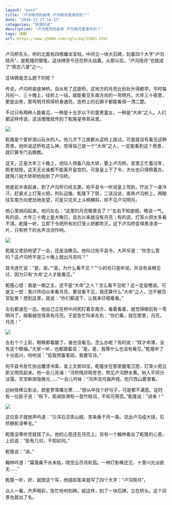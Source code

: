 ```yaml
---
layout: "post"
title: "卢沟晓月的由来 卢沟晓月是谁写的？"
date: "2018-12-17 16:15"
categories: "明清历史"
description: "卢沟晓月的由来 卢沟晓月是谁写的？"
tags: 清朝
url: https://www.y5000.com/zgls/mq/33661.html
---
```






卢沟桥东头，桥的北面有四根蟠龙宝柱。中间立一块大石碑，刻着四个大字“卢沟晓月”，是乾隆的御笔。这块碑至今还在桥头站着。从那以后，“卢沟晓月”也就成了“燕京八景”之一。

这块碑是怎么题下的呢？

传说，卢沟桥是座神桥。自从有了这座桥，这地方的月亮比别处升得都早。平时每月初一、三十晚上，往桥上一站，就能看见东南方向的一弯明月。大年三十夜里，更是出奇，那弯明月照得桥身通亮，连桥上的石狮子都能看得一清二楚。

不过只有两种人能看见，一种是十五岁以下的童男童女，一种是“大命”之人。人们都这样传说，这话慢慢就传到了乾隆皇帝耳朵里。

![](https://img.y5000.com/uploads/allimg/180926/14-1P926153F3410.jpg)

乾隆是个爱好游山玩水的人。他几次下江南都从这桥上路过，可是就没有看见这种奇景。他听说这桥有这么神，觉得自己是一个“大命”之人，一定能看到这个奇景，就打算专门去瞧瞧。

这天，正是大年三十晚上，他叫人预备八抬大轿，要上卢沟桥。宫里正忙着过年，照老规矩，这天无论谁都不能离开皇宫的。可是皇上下了令，大伙也只得照着办，就用八抬大轿把他抬到了卢沟桥。

他是前半夜起身，到了卢沟桥已经五更。宛平县令一听说皇上驾到，吓出了一身冷汗，赶紧点上灯笼火把，列队迎接。乾隆下了轿，二话没说，直奔卢沟桥上，两眼往东南方向使劲地张望，可是只见天上斗柄横斜，却不见卢沟明月。

他心里纳闷起来。他问左右：“这里的月亮哪里去了？”左右不知底细，瞎说一气。有的说，大年三十晚上是大晦日，自古以来就没有月亮；有的说，灯笼火把太多看不清。乾隆一听，立即下令把所有的灯笼火把都吹灭。这下卢沟桥变得黑漆漆一片，只有桥下的水声淙淙作响。

![](https://img.y5000.com/uploads/allimg/180926/14-1P926153GN61.jpg)

乾隆又使劲地望了一会，还是没瞧见。他叫过宛平县令，大声斥道：“你怎么管的？这卢沟桥不是三十晚上就出月亮吗？”

县令连忙说：“是，是。”“是，为什么看不见？”“小的也只是听说，并没有亲眼见过，因为只有‘大命’之人才能看见。”

乾隆心想：我是一朝之主，还不是“大命”之人？怎么看不见呢？这一定是瞎说。可是又一想：我兴师动众来看月亮，要说看不见，我还算什么“大命”之人，岂不被百官耻笑！想到这里，就说：“你们都退下，让我来仔细看看。”

左右都退在一边。他自己立在桥中间死盯着东南方，看着看着，就觉得眼前有一弯明月了，越看越觉得真有月亮。于是急忙叫来左右：“你们看，就在那里，月亮，月亮！”

![](https://img.y5000.com/uploads/allimg/180926/14-1P926153I1930.jpg)

左右个个上前，眼睛都看酸了，谁也没看见。怎么办呢？有的说：“奴才命薄，没有这个眼福。”大家一听，也都跟着说：“是，是，我等什么也没有看见。”乾隆听了十分高兴，吩咐说：“给我预备笔砚，我要写诗。”

宛平县令急忙抬出雕漆书案，呈上文房四宝。乾隆坐在那里握笔沉思，灯笼火把立即又明亮起来。他一会儿背诵：“河桥残月晓苍苍，照见卢沟野水黄。树入平郊分淡霭，天空断岸隐微光……”一会儿吟咏：“河声流月漏声残，咫尺西山雾里看。

远树依稀云影淡，疏星寥落曙光寒……”想从中找个好句子，可是都不满意。这时有一位臣子说：“陛下，臣闻徐渭有一首竹枝词，不知可用否。”乾隆说：“讲来！”

![](https://img.y5000.com/uploads/allimg/180926/14-1P926153K0543.jpg)

这位臣子就放声吟道：“沙浑石涩夹山椒，苦来桑干月一条。流出卢沟成大镜，石桥狮影浸拳毛。”

乾隆没等听完就摇了头。他的心思还在月亮上。另有一个翰林看出了乾隆的心思，上前说：“臣有几句，不知如何。”

乾隆说：“讲。”

翰林吟道：“霜落桑干水未枯，晓空云尽月轮孤。一林灯影稀还见，十里川光淡欲无……”

乾隆一听，好，就按这个写，他提起笔来就写了四个大字：“卢沟晓月”。

众人一看，齐声喝彩，急忙吩咐刻碑。就这样，刻了一块石碑，立在桥头。这个风景也就出了名。
